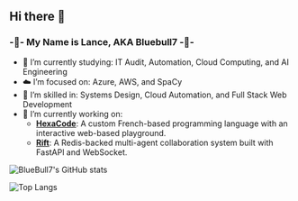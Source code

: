 ## Hi there 👋

### -🔵- My Name is Lance, AKA Bluebull7 -🔵-

- 🌱 I’m currently studying: IT Audit, Automation, Cloud Computing, and AI Engineering
- ☁️ I’m focused on: Azure, AWS, and SpaCy
- 🔧 I’m skilled in: Systems Design, Cloud Automation, and Full Stack Web Development
- 🔭 I’m currently working on:
  - **[HexaCode](https://github.com/Bluebull7/HexaCode)**: A custom French-based programming language with an interactive web-based playground.
  - **[Rift](https://github.com/Bluebull7/rift)**: A Redis-backed multi-agent collaboration system built with FastAPl and WebSocket.


![BlueBull7's GitHub stats](https://github-readme-stats.vercel.app/api?username=bluebull7&show_icons=true&theme=radical)

![Top Langs](https://github-readme-stats.vercel.app/api/top-langs/?username=bluebull7&layout=donut&&theme=radical)

<!--
**Bluebull7/Bluebull7** is a ✨ _special_ ✨ repository because its `README.md` (this file) appears on your GitHub profile.

Here are some ideas to get you started:

- 🔭 I’m currently working on ...
- 🌱 I’m currently learning ...
- 👯 I’m looking to collaborate on ...
- 🤔 I’m looking for help with ...
- 💬 Ask me about ...
- 📫 How to reach me: ...
- 😄 Pronouns: ...
- ⚡ Fun fact: ...
-->

